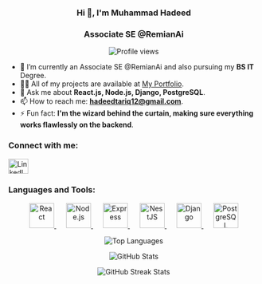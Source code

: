 <h3 align="center">Hi 👋, I'm Muhammad Hadeed </h3>
<h3 align="center">Associate SE @RemianAi</h3>

<p align="center">
    <img src="https://komarev.com/ghpvc/?username=hadeedtariq&label=Profile%20views&color=0e75b6&style=flat" alt="Profile views" />
</p>

- 🌱 I’m currently an Associate SE @RemianAi and also pursuing my **BS IT** Degree.
- 👨‍💻 All of my projects are available at [My Portfolio](https://hadeed-portfolio-ochre.vercel.app/).
- 💬 Ask me about **React.js, Node.js, Django, PostgreSQL**.
- 📫 How to reach me: **hadeedtariq12@gmail.com**.
- ⚡ Fun fact: **I'm the wizard behind the curtain, making sure everything works flawlessly on the backend**.

<h3 align="left">Connect with me:</h3>
<p align="left">
    <a href="https://linkedin.com/in/hadeedtariq" target="_blank">
        <img align="center" src="https://raw.githubusercontent.com/rahuldkjain/github-profile-readme-generator/master/src/images/icons/Social/linked-in-alt.svg" alt="LinkedIn" height="30" width="40" />
    </a>
</p>

<h3 align="left">Languages and Tools:</h3>
<p align="center">
    <a href="https://reactjs.org/" style="margin-right: 20px;">
        <img src="https://cdn.jsdelivr.net/gh/devicons/devicon/icons/react/react-original.svg" alt="React" width="50" height="50"/>
    </a>
    <a href="https://nodejs.org/" style="margin-right: 20px;">
        <img src="https://cdn.jsdelivr.net/gh/devicons/devicon/icons/nodejs/nodejs-original-wordmark.svg" alt="Node.js" width="50" height="50"/>
    </a>
    <a href="https://expressjs.com/" style="margin-right: 20px;">
        <img src="https://cdn.jsdelivr.net/gh/devicons/devicon/icons/express/express-original-wordmark.svg" alt="Express" width="50" height="50"/>
    </a>
    <a href="https://nestjs.com/" style="margin-right: 20px;">
        <img src="https://cdn.jsdelivr.net/gh/devicons/devicon/icons/nestjs/nestjs-original-wordmark.svg" alt="NestJS" width="50" height="50"/>
    </a>
    <a href="https://www.djangoproject.com/" style="margin-right: 20px;">
        <img src="https://cdn.jsdelivr.net/gh/devicons/devicon/icons/django/django-plain-wordmark.svg" alt="Django" width="50" height="50"/>
    </a>
    <a href="https://www.postgresql.org/">
        <img src="https://cdn.jsdelivr.net/gh/devicons/devicon/icons/postgresql/postgresql-plain-wordmark.svg" alt="PostgreSQL" width="50" height="50"/>
    </a>
</p>

<p align="center">
    <img src="https://github-readme-stats.vercel.app/api/top-langs?username=hadeedtariq&show_icons=true&locale=en&layout=compact" alt="Top Languages"/>
</p>

<p align="center">
    <img src="https://github-readme-stats.vercel.app/api?username=hadeedtariq&show_icons=true&locale=en" alt="GitHub Stats"/>
</p>

<p align="center">
    <img src="https://github-readme-streak-stats.herokuapp.com/?user=hadeedtariq&" alt="GitHub Streak Stats"/>
</p>
